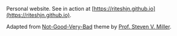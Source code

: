Personal website. See in action at [https://riteshjn.github.io](https://riteshjn.github.io).

Adapted from [Not-Good-Very-Bad](https://github.com/svmiller/steve-ngvb-jekyll-template) theme by [Prof. Steven V. Miller](http://svmiller.com/).
